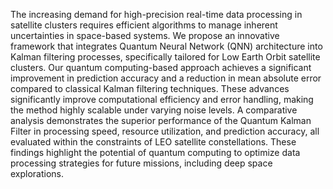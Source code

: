 The increasing demand for high-precision real-time data processing in satellite clusters requires efficient algorithms to manage inherent uncertainties in space-based systems. We propose an innovative framework that integrates Quantum Neural Network (QNN) architecture into Kalman filtering processes, specifically tailored for Low Earth Orbit satellite clusters. Our quantum computing-based approach achieves a significant improvement in prediction accuracy and a reduction in mean absolute error compared to classical Kalman filtering techniques. These advances significantly improve computational efficiency and error handling, making the method highly scalable under varying noise levels. A comparative analysis demonstrates the superior performance of the Quantum Kalman Filter in processing speed, resource utilization, and prediction accuracy, all evaluated within the constraints of LEO satellite constellations. These findings highlight the potential of quantum computing to optimize data processing strategies for future missions, including deep space explorations.
